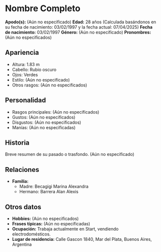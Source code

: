 # Nombre Completo
**Apodo(s):** (Aún no especificado)
**Edad:** 28 años (Calculada basándonos en su fecha de nacimiento: 03/02/1997 y la fecha actual: 07/04/2025)
**Fecha de nacimiento:** 03/02/1997
**Género:** (Aún no especificado)
**Pronombres:** (Aún no especificados)

## Apariencia
- Altura: 1.83 m
- Cabello: Rubio oscuro
- Ojos: Verdes
- Estilo: (Aún no especificado)
- Otros rasgos: (Aún no especificados)

## Personalidad
- Rasgos principales: (Aún no especificados)
- Gustos: (Aún no especificados)
- Disgustos: (Aún no especificados)
- Manías: (Aún no especificadas)

## Historia
Breve resumen de su pasado o trasfondo. (Aún no especificado)

## Relaciones
- **Familia:** 
  - Madre: Becagigi Marina Alexandra
  - Hermano: Barrera Alan Alexis

## Otros datos
- **Hobbies:** (Aún no especificados)
- **Frases típicas:** (Aún no especificadas)
- **Ocupación:** Trabaja actualmente en Start, vendiendo electrodomésticos.
- **Lugar de residencia:** Calle Gascon 1840, Mar del Plata, Buenos Aires, Argentina